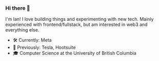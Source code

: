 ### Hi there 👋

I'm Ian! I love building things and experimenting with new tech. Mainly experienced with frontend/fullstack, but am interested in web3 and everything else.

- 🛠 Currently: Meta
- 🏢 Previously: Tesla, Hootsuite
- 🎓 Computer Science at the University of British Columbia

